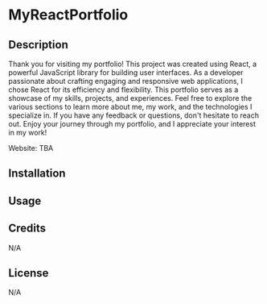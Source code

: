 # MyReactPortfolio

## Description

Thank you for visiting my portfolio! This project was created using React, a powerful JavaScript library for building user interfaces. As a developer passionate about crafting engaging and responsive web applications, I chose React for its efficiency and flexibility. This portfolio serves as a showcase of my skills, projects, and experiences. Feel free to explore the various sections to learn more about me, my work, and the technologies I specialize in. If you have any feedback or questions, don't hesitate to reach out. Enjoy your journey through my portfolio, and I appreciate your interest in my work!

Website: TBA

## Installation

## Usage

## Credits

N/A

## License

N/A
